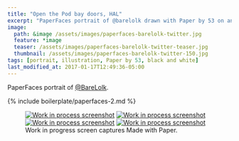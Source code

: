 ```yaml
---
title: "Open the Pod bay doors, HAL"
excerpt: "PaperFaces portrait of @barelolk drawn with Paper by 53 on an iPad."
image: 
  path: &image /assets/images/paperfaces-barelolk-twitter.jpg 
  feature: *image
  teaser: /assets/images/paperfaces-barelolk-twitter-teaser.jpg
  thumbnail: /assets/images/paperfaces-barelolk-twitter-150.jpg
tags: [portrait, illustration, Paper by 53, black and white]
last_modified_at: 2017-01-17T12:49:36-05:00
---
```


PaperFaces portrait of [@BareLolk](http://twitter.com/BareLolk).

{% include boilerplate/paperfaces-2.md %}

<figure class="third">
	<a href="{{ site.url }}/assets/images/paperfaces-barelolk-process-1-lg.jpg"><img src="{{ site.url }}/assets/images/paperfaces-barelolk-process-1-600.jpg" alt="Work in process screenshot"></a>
	<a href="{{ site.url }}/assets/images/paperfaces-barelolk-process-2-lg.jpg"><img src="{{ site.url }}/assets/images/paperfaces-barelolk-process-2-600.jpg" alt="Work in process screenshot"></a>
	<a href="{{ site.url }}/assets/images/paperfaces-barelolk-process-3-lg.jpg"><img src="{{ site.url }}/assets/images/paperfaces-barelolk-process-3-600.jpg" alt="Work in process screenshot"></a>
	<a href="{{ site.url }}/assets/images/paperfaces-barelolk-process-4-lg.jpg"><img src="{{ site.url }}/assets/images/paperfaces-barelolk-process-4-600.jpg" alt="Work in process screenshot"></a>
	<figcaption>Work in progress screen captures Made with Paper.</figcaption>
</figure>
